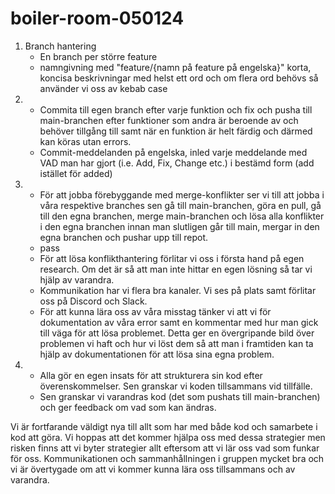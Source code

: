 # boiler-room-050124

1. Branch hantering
   - En branch per större feature
   - namngivning med "feature/{namn på feature på engelska}" korta, koncisa beskrivningar med helst ett ord och om flera ord behövs så använder vi oss av kebab case
2. 
   - Commita till egen branch efter varje funktion och fix och pusha till main-branchen efter funktioner som andra är beroende av och behöver tillgång till samt när en funktion är helt färdig och därmed kan köras utan errors.
   - Commit-meddelanden på engelska, inled varje meddelande med VAD man har gjort (i.e. Add, Fix, Change etc.) i bestämd form (add istället för added)
3.
   - För att jobba förebyggande med merge-konflikter ser vi till att jobba i våra respektive branches sen gå till main-branchen, göra en pull, gå till den egna branchen, merge main-branchen och lösa alla konflikter i den egna branchen innan man slutligen går till main, mergar in den egna branchen och pushar upp till repot.
   - pass
   - För att lösa konflikthantering förlitar vi oss i första hand på egen research. Om det är så att  man inte hittar en egen lösning så tar vi hjälp av varandra.
   - Kommunikation har vi flera bra kanaler. Vi ses på plats samt förlitar oss på Discord och Slack.
   - För att kunna lära oss av våra misstag tänker vi att vi för dokumentation av våra error samt en kommentar med hur man gick till väga för att lösa problemet. Detta ger en övergripande bild över problemen vi haft och hur vi löst dem så att man i framtiden kan ta hjälp av dokumentationen för att lösa sina egna problem.
4.  
   - Alla gör en egen insats för att strukturera sin kod efter överenskommelser. Sen granskar vi koden tillsammans vid tillfälle.
   - Sen granskar vi varandras kod (det som pushats till main-branchen) och ger feedback om vad som kan ändras.

Vi är fortfarande väldigt nya till allt som har med både kod och samarbete i kod att göra. Vi hoppas att det kommer hjälpa oss med dessa strategier men risken finns att vi byter strategier allt eftersom att vi lär oss vad som funkar för oss.
Kommunikationen och sammanhållningen i gruppen mycket bra och vi är övertygade om att vi kommer kunna lära oss tillsammans och av varandra.
